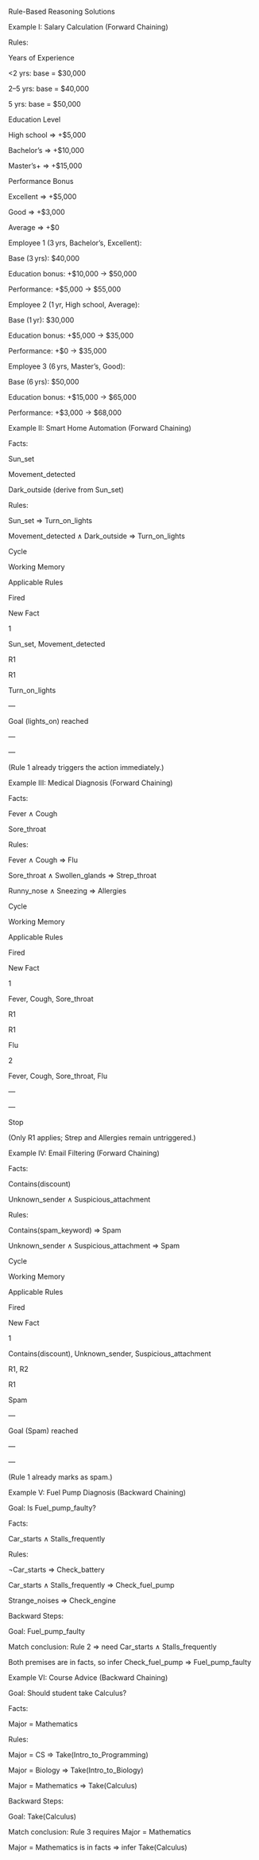 Rule-Based Reasoning Solutions

Example I: Salary Calculation (Forward Chaining)

Rules:

Years of Experience

<2 yrs: base = $30,000

2–5 yrs: base = $40,000



5 yrs: base = $50,000

Education Level

High school ⇒ +$5,000

Bachelor’s ⇒ +$10,000

Master’s+ ⇒ +$15,000

Performance Bonus

Excellent ⇒ +$5,000

Good ⇒ +$3,000

Average ⇒ +$0

Employee 1 (3 yrs, Bachelor’s, Excellent):

Base (3 yrs): $40,000

Education bonus: +$10,000 → $50,000

Performance: +$5,000 → $55,000

Employee 2 (1 yr, High school, Average):

Base (1 yr): $30,000

Education bonus: +$5,000 → $35,000

Performance: +$0 → $35,000

Employee 3 (6 yrs, Master’s, Good):

Base (6 yrs): $50,000

Education bonus: +$15,000 → $65,000

Performance: +$3,000 → $68,000

Example II: Smart Home Automation (Forward Chaining)

Facts:

Sun_set

Movement_detected

Dark_outside (derive from Sun_set)

Rules:

Sun_set ⇒ Turn_on_lights

Movement_detected ∧ Dark_outside ⇒ Turn_on_lights

Cycle

Working Memory

Applicable Rules

Fired

New Fact

1

Sun_set, Movement_detected

R1

R1

Turn_on_lights

—

Goal (lights_on) reached

—

—



(Rule 1 already triggers the action immediately.)

Example III: Medical Diagnosis (Forward Chaining)

Facts:

Fever ∧ Cough

Sore_throat

Rules:

Fever ∧ Cough ⇒ Flu

Sore_throat ∧ Swollen_glands ⇒ Strep_throat

Runny_nose ∧ Sneezing ⇒ Allergies

Cycle

Working Memory

Applicable Rules

Fired

New Fact

1

Fever, Cough, Sore_throat

R1

R1

Flu

2

Fever, Cough, Sore_throat, Flu

—

—

Stop

(Only R1 applies; Strep and Allergies remain untriggered.)

Example IV: Email Filtering (Forward Chaining)

Facts:

Contains(discount)

Unknown_sender ∧ Suspicious_attachment

Rules:

Contains(spam_keyword) ⇒ Spam

Unknown_sender ∧ Suspicious_attachment ⇒ Spam

Cycle

Working Memory

Applicable Rules

Fired

New Fact

1

Contains(discount), Unknown_sender, Suspicious_attachment

R1, R2

R1

Spam

—

Goal (Spam) reached

—

—



(Rule 1 already marks as spam.)

Example V: Fuel Pump Diagnosis (Backward Chaining)

Goal: Is Fuel_pump_faulty?

Facts:

Car_starts ∧ Stalls_frequently

Rules:

¬Car_starts ⇒ Check_battery

Car_starts ∧ Stalls_frequently ⇒ Check_fuel_pump

Strange_noises ⇒ Check_engine

Backward Steps:

Goal: Fuel_pump_faulty

Match conclusion: Rule 2 ⇒ need Car_starts ∧ Stalls_frequently

Both premises are in facts, so infer Check_fuel_pump ⇒ Fuel_pump_faulty

Example VI: Course Advice (Backward Chaining)

Goal: Should student take Calculus?

Facts:

Major = Mathematics

Rules:

Major = CS ⇒ Take(Intro_to_Programming)

Major = Biology ⇒ Take(Intro_to_Biology)

Major = Mathematics ⇒ Take(Calculus)

Backward Steps:

Goal: Take(Calculus)

Match conclusion: Rule 3 requires Major = Mathematics

Major = Mathematics is in facts ⇒ infer Take(Calculus)

